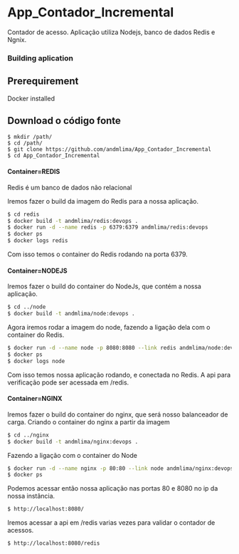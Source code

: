 # App_Contador_Incremental
Contador de acesso. Aplicação utiliza Nodejs, banco de dados Redis e Ngnix.

### Building aplication
## Prerequirement
Docker installed

## Download o código fonte
````
$ mkdir /path/
$ cd /path/
$ git clone https://github.com/andmlima/App_Contador_Incremental
$ cd App_Contador_Incremental
````
#### Container=REDIS
 Redis é um banco de dados não relacional
 
Iremos fazer o build da imagem do Redis para a nossa aplicação.
```sh
$ cd redis
$ docker build -t andmlima/redis:devops .
$ docker run -d --name redis -p 6379:6379 andmlima/redis:devops
$ docker ps
$ docker logs redis
```
Com isso temos o container do Redis rodando na porta 6379.

#### Container=NODEJS
Iremos fazer o build do container do NodeJs, que contém a nossa aplicação.
```sh
$ cd ../node
$ docker build -t andmlima/node:devops .
```
Agora iremos rodar a imagem do node, fazendo a ligação dela com o container do Redis.
```sh
$ docker run -d --name node -p 8080:8080 --link redis andmlima/node:devops
$ docker ps 
$ docker logs node
```
Com isso temos nossa aplicação rodando, e conectada no Redis. A api para verificação pode ser acessada em /redis.

#### Container=NGINX
Iremos fazer o build do container do nginx, que será nosso balanceador de carga.
Criando o container do nginx a partir da imagem
```sh
$ cd ../nginx
$ docker build -t andmlima/nginx:devops .
```
Fazendo a ligação com o container do Node
```sh
$ docker run -d --name nginx -p 80:80 --link node andmlima/nginx:devops
$ docker ps
```
Podemos acessar então nossa aplicação nas portas 80 e 8080 no ip da nossa instância.
```sh
$ http://localhost:8080/
```  
Iremos acessar a api em /redis varias vezes para validar o contador de acessos.
```sh
$ http://localhost:8080/redis
```




